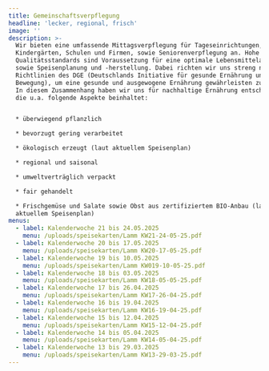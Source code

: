 ```yaml
---
title: Gemeinschaftsverpflegung
headline: 'lecker, regional, frisch'
image: ''
description: >-
  Wir bieten eine umfassende Mittagsverpflegung für Tageseinrichtungen,
  Kindergärten, Schulen und Firmen, sowie Seniorenverpflegung an. Hohe
  Qualitätsstandards sind Voraussetzung für eine optimale Lebensmittelauswahl
  sowie Speisenplanung und -herstellung. Dabei richten wir uns streng nach den
  Richtlinien des DGE (Deutschlands Initiative für gesunde Ernährung und mehr
  Bewegung), um eine gesunde und ausgewogene Ernährung gewährleisten zu können.
  In diesem Zusammenhang haben wir uns für nachhaltige Ernährung entschieden,
  die u.a. folgende Aspekte beinhaltet:


  * überwiegend pflanzlich

  * bevorzugt gering verarbeitet

  * ökologisch erzeugt (laut aktuellem Speisenplan)

  * regional und saisonal

  * umweltverträglich verpackt

  * fair gehandelt

  * Frischgemüse und Salate sowie Obst aus zertifiziertem BIO-Anbau (laut
  aktuellem Speisenplan)
menus:
  - label: Kalenderwoche 21 bis 24.05.2025
    menu: /uploads/speisekarten/Lamm KW21-24-05-25.pdf
  - label: Kalenderwoche 20 bis 17.05.2025
    menu: /uploads/speisekarten/Lamm KW20-17-05-25.pdf
  - label: Kalenderwoche 19 bis 10.05.2025
    menu: /uploads/speisekarten/Lamm KW019-10-05-25.pdf
  - label: Kalenderwoche 18 bis 03.05.2025
    menu: /uploads/speisekarten/Lamm KW18-05-05-25.pdf
  - label: Kalenderwoche 17 bis 26.04.2025
    menu: /uploads/speisekarten/Lamm KW17-26-04-25.pdf
  - label: Kalenderwoche 16 bis 19.04.2025
    menu: /uploads/speisekarten/Lamm KW16-19-04-25.pdf
  - label: Kalenderwoche 15 bis 12.04.2025
    menu: /uploads/speisekarten/Lamm KW15-12-04-25.pdf
  - label: Kalenderwoche 14 bis 05.04.2025
    menu: /uploads/speisekarten/Lamm KW14-05-04-25.pdf
  - label: Kalenderwoche 13 bis 29.03.2025
    menu: /uploads/speisekarten/Lamm KW13-29-03-25.pdf
---
```


